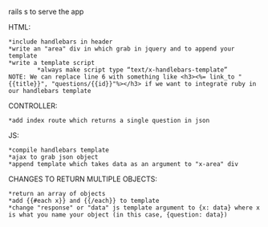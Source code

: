 rails s to serve the app

HTML:

	*include handlebars in header
	*write an "area" div in which grab in jquery and to append your template
	*write a template script
			*always make script type “text/x-handlebars-template”
	NOTE: We can replace line 6 with something like <h3><%= link_to "{{title}}", "questions/{{id}}"%></h3> if we want to integrate ruby in our handlebars template

CONTROLLER:

	*add index route which returns a single question in json

JS:

	*compile handlebars template
	*ajax to grab json object
	*append template which takes data as an argument to "x-area" div

CHANGES TO RETURN MULTIPLE OBJECTS:

	*return an array of objects
	*add {{#each x}} and {{/each}} to template
	*change "response" or "data" js template argument to {x: data} where x is what you name your object (in this case, {question: data})
